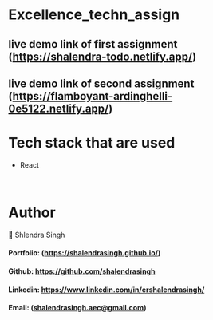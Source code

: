 # Excellence_techn_assign

## live demo link of first assignment (https://shalendra-todo.netlify.app/)
## live demo link of second assignment (https://flamboyant-ardinghelli-0e5122.netlify.app/)



# Tech stack that are used
<ul>
<li>React
</ul>


<br>

# Author

👤 Shlendra Singh
<br>

#### Portfolio: (https://shalendrasingh.github.io/)

#### Github: https://github.com/shalendrasingh

#### Linkedin: https://www.linkedin.com/in/ershalendrasingh/

#### Email: (shalendrasingh.aec@gmail.com)


